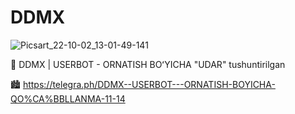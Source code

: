 # DDMX
![Picsart_22-10-02_13-01-49-141](https://user-images.githubusercontent.com/101189497/194532733-a1689e11-0047-4d37-af61-38d1441d7a3f.jpg)

👾 DDMX | USERBOT - ORNATISH BOʻYICHA "UDAR" tushuntirilgan


🏙 https://telegra.ph/DDMX--USERBOT---ORNATISH-BOYICHA-QO%CA%BBLLANMA-11-14
